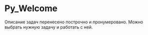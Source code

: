 # Py_Welcome
Описание задач перенесено построчно и пронумеровано. Можно выбрать нужную задачу и работать с ней.
